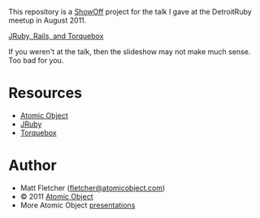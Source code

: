 This repository is a [ShowOff](https://github.com/schacon/showoff) project for the talk I gave at the DetroitRuby meetup in August 2011.

[JRuby, Rails, and Torquebox](http://fletcherm.github.com/detroit_ruby_august_2011/#1)

If you weren't at the talk, then the slideshow may not make much sense. Too bad for you.

# Resources #
* [Atomic Object](http://www.atomicobject.com)
* [JRuby](http:///www.jruby.org)
* [Torquebox](http://torquebox.org/)

# Author #
* Matt Fletcher (fletcher@atomicobject.com)
* © 2011 [Atomic Object](http://www.atomicobject.com/)
* More Atomic Object [presentations](http://www.atomicobject.com/pages/Presentations)
